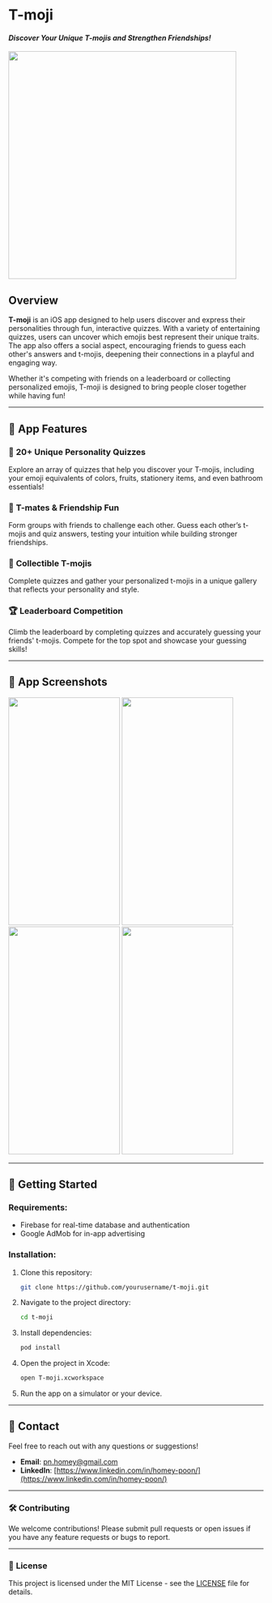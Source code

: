 # **T-moji**
#### *Discover Your Unique T-mojis and Strengthen Friendships!*

<img src="https://github.com/user-attachments/assets/080da63b-7102-4257-9cda-e4a2db4a718e" width="450" height="450">

## Overview

**T-moji** is an iOS app designed to help users discover and express their personalities through fun, interactive quizzes. With a variety of entertaining quizzes, users can uncover which emojis best represent their unique traits. The app also offers a social aspect, encouraging friends to guess each other's answers and t-mojis, deepening their connections in a playful and engaging way.

Whether it's competing with friends on a leaderboard or collecting personalized emojis, T-moji is designed to bring people closer together while having fun!

---

## 📱 **App Features**

### 🎯 **20+ Unique Personality Quizzes**
Explore an array of quizzes that help you discover your T-mojis, including your emoji equivalents of colors, fruits, stationery items, and even bathroom essentials!

### 🤝 **T-mates & Friendship Fun**
Form groups with friends to challenge each other. Guess each other’s t-mojis and quiz answers, testing your intuition while building stronger friendships.

### 🎨 **Collectible T-mojis**
Complete quizzes and gather your personalized t-mojis in a unique gallery that reflects your personality and style.

### 🏆 **Leaderboard Competition**
Climb the leaderboard by completing quizzes and accurately guessing your friends' t-mojis. Compete for the top spot and showcase your guessing skills!

---

## 📸 **App Screenshots**

<img src="https://github.com/user-attachments/assets/3f267f40-610b-41f2-8b41-0ecf131b6855" width="220" height="450"> <img src="https://is1-ssl.mzstatic.com/image/thumb/PurpleSource126/v4/8e/ca/8e/8eca8e55-13cc-0d88-46d7-0428151dd66a/2b1f85fd-d7ae-43c6-a8f3-9c7b958913da_Screenshot_2023-12-02_at_7.01_1.jpg/460x0w.webp" width="220" height="450"> <img src="https://is1-ssl.mzstatic.com/image/thumb/PurpleSource116/v4/87/74/0d/87740d44-1f2e-c197-4e4d-f8035acc8b6a/303f6902-a3a5-47d3-9ee2-b5b855792043_Screenshot_2023-12-02_at_7.07_1.jpg/460x0w.webp" width="220" height="450"> <img src="https://is1-ssl.mzstatic.com/image/thumb/PurpleSource116/v4/c5/5c/4c/c55c4c97-6855-4335-3ab1-0123a548ea37/00f1d874-a267-44cc-97a8-babf1015c279_Screenshot_2023-12-02_at_7.05_1.jpg/460x0w.webp" width="220" height="450">

---

## 🔧 **Getting Started**

### Requirements:
- Firebase for real-time database and authentication
- Google AdMob for in-app advertising

### Installation:
1. Clone this repository:
    ```bash
    git clone https://github.com/yourusername/t-moji.git
    ```
2. Navigate to the project directory:
    ```bash
    cd t-moji
    ```
3. Install dependencies:
    ```bash
    pod install
    ```
4. Open the project in Xcode:
    ```bash
    open T-moji.xcworkspace
    ```
5. Run the app on a simulator or your device.

---

## 📩 **Contact**
Feel free to reach out with any questions or suggestions!

- **Email**: [pn.homey@gmail.com](mailto:pn.homey@gmail.com)
- **LinkedIn**: [https://www.linkedin.com/in/homey-poon/](https://www.linkedin.com/in/homey-poon/)

---

### 🛠 **Contributing**

We welcome contributions! Please submit pull requests or open issues if you have any feature requests or bugs to report.

---

### 📝 **License**

This project is licensed under the MIT License - see the [LICENSE](./LICENSE) file for details.
